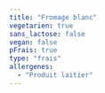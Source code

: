 ```yaml
---
title: "Fromage blanc"
vegetarien: true
sans_lactose: false
vegan: false
pFrais: true
type: "frais"
allergenes:
  - "Produit laitier"
---
```

